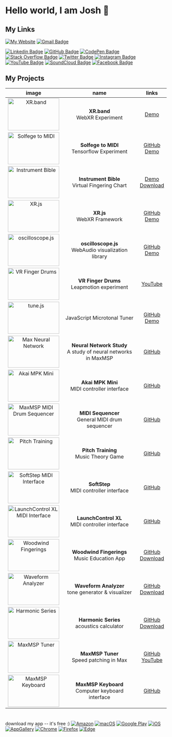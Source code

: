 # Hello world, I am Josh 👋

## My Links
[![My Website](https://img.shields.io/badge/-joshstovall.com-fff?style=flat&logo=circle)](https://joshstovall.com "My Personal Website") [![Gmail Badge](https://img.shields.io/badge/-joshstovall@gmail.com-c14438?style=flat&logo=Gmail&logoColor=white)](mailto:joshstovall@gmail.com "Connect via Email") 

[![Linkedin Badge](https://img.shields.io/badge/-Josh%20Stovall-0072b1?style=flat&logo=Linkedin&logoColor=white)](https://linkedin.com/in/joshstovall/ "Connect on LinkedIn") [![GitHub Badge](https://img.shields.io/badge/-joshstovall-333?style=flat&logo=GitHub&logoColor=white)](https://github.com/joshstovall/ "Connect on GitHub") [![CodePen Badge](https://img.shields.io/badge/-Josh%20Stovall-444857?style=flat&logo=CodePen&logoColor=white)](https://codepen.com/joshstovall/ "Connect on CodePen") [![Stack Overflow Badge](https://img.shields.io/badge/-Josh%20Stovall-FE7A16?style=flat&logo=stackoverflow&logoColor=white)](https://stackoverflow.com/users/10499018/josh-stovall "Connect on Stack Overflow") [![Twitter Badge](https://img.shields.io/badge/-@j__stov-00acee?style=flat&logo=Twitter&logoColor=white)](https://twitter.com/intent/follow?screen_name=j_stov "Follow on Twitter") [![Instagram Badge](https://img.shields.io/badge/-@josh__stovall-833AB4?style=flat&logo=Instagram&logoColor=white)](https://instagram.com/josh_stovall "Follow on Instagram") [![YouTube Badge](https://img.shields.io/badge/-Josh%20Stovall-FF0000?style=flat&logo=YouTube&logoColor=white)](https://youtube.com/channel/UCwzGLJO1mmmVuN-2I4mKKbA "Connect on YouTube")  [![SoundCloud Badge](https://img.shields.io/badge/-Josh%20Stovall-FF3300?style=flat&logo=SoundCloud&logoColor=white)](https://soundcloud.com/josh_stovall "Connect on SoundCloud") [![Facebook Badge](https://img.shields.io/badge/-Josh%20Stovall-3b5998?style=flat&logo=Facebook&logoColor=white)](https://facebook.com/joshstovallmusic/ "Connect on Facebook") 

## My Projects
| image | name | links | 
| :-: | :-: |:-: |
|[<img src="https://joshstovall.com/img/xrband.png" width="160 !important" height="100" title="XR.band"/>](http://xr.band) | **XR.band**<br>WebXR Experiment | [Demo](http://xr.band/)|
|[<img src="https://joshstovall.com/img/solfege.gif" width="160 !important" height="100" title="Solfege to MIDI"/>](https://github.com/instrumentbible/solfege.ai) | **Solfege to MIDI**<br>Tensorflow Experiment | [GitHub](https://github.com/instrumentbible/solfege.ai) <br> [Demo](https://instrumentbible.github.io/solfege.ai/)|
|[<img src="https://joshstovall.com/img/instrument-bible.png" width="160" height="100" title="Instrument Bible"/>](https://instrument.bible/)  | **Instrument Bible**<br>Virtual Fingering Chart | [Demo](https://instrument.bible/)<br>[Download](https://instrument.bible/download/)  |
|[<img src="https://joshstovall.com/img/xrjs.png" width="160" height="100" title="XR.js"/>](https://xrjs.dev)  | **XR.js**<br>WebXR Framework | [GitHub](https://github.com/xrscript/xr.js) <br>[Demo](https://xrjs.dev)  | 
|[<img src="https://joshstovall.com/img/oscilloscope.gif" width="160" height="100" title="oscilloscope.js"/>](https://instrumentbible.github.io/oscilloscope.js/)  | **oscilloscope.js** <br> WebAudio visualization library | [GitHub](https://github.com/instrumentbible/oscilloscope.js) <br>[Demo](https://instrumentbible.github.io/oscilloscope.js/)  |
|[<img src="https://joshstovall.com/img/finger-drums.gif" width="160" height="100" title="VR Finger Drums"/>](https://youtu.be/4_leZ0v8Ekc)  | **VR Finger Drums**<br>Leapmotion experiment | [YouTube](https://youtu.be/4_leZ0v8Ekc) |
|[<img src="https://joshstovall.com/img/tune.png" width="160" height="100"  title="tune.js"/>](https://github.com/instrumentbible/tune.js)  | JavaScript Microtonal Tuner |[GitHub](https://github.com/instrumentbible/tune.js) <br>[Demo](https://instrumentbible.github.io/tune.js/)|
|[<img src="https://joshstovall.com/img/max-neuralnet.gif" width="160" height="100" title="Max Neural Network"/>](https://github.com/joshstovall/MaxMSP-Patches/tree/master/Neural%20Network)  | **Neural Network Study**<br>A study of neural networks in MaxMSP | [GitHub](https://github.com/joshstovall/MaxMSP-Patches/tree/master/Neural%20Network) |
|[<img src="https://joshstovall.com/img/max-akai.png" width="160" height="100" title="Akai MPK Mini" />](https://github.com/joshstovall/MaxMSP-Akai-MPKmini)  | **Akai MPK Mini**<br>MIDI controller interface |[GitHub](https://github.com/joshstovall/MaxMSP-Akai-MPKmini) |
|[<img src="https://joshstovall.com/img/max-sequencer.png" width="160" height="100" title="MaxMSP MIDI Drum Sequencer"/>](https://github.com/joshstovall/MaxMSP-MIDI-Sequencer)  | **MIDI Sequencer**<br>General MIDI drum sequencer |[GitHub](https://github.com/joshstovall/MaxMSP-MIDI-Sequencer) |
|[<img src="https://joshstovall.com/img/pitch-training.png" width="160" height="100"  title="Pitch Training"/>](https://github.com/joshstovall/Pitch-Training)  | **Pitch Training**<br>Music Theory Game |[GitHub](https://github.com/joshstovall/Pitch-Training) |
|[<img src="https://joshstovall.com/img/max-softstep2.png" width="160" height="100" title="SoftStep MIDI Interface"/>](https://github.com/joshstovall/MaxMSP-SoftStep2)  |  **SoftStep**<br>MIDI controller interface |[GitHub](https://github.com/joshstovall/MaxMSP-SoftStep2) |
|[<img src="https://joshstovall.com/img/max-launchkey.png" width="160" height="100" title="LaunchControl XL MIDI Interface"/>](https://github.com/joshstovall/MaxMSP-LaunchControl-XL)  | **LaunchControl XL**<br>MIDI controller interface |  [GitHub](https://github.com/joshstovall/MaxMSP-LaunchControl-XL) |
|[<img src="https://joshstovall.com/img/woodwind-fingerings.png" width="160" height="100" title="Woodwind Fingerings"/>](https://github.com/instrumentbible/Woodwind-Fingerings)  | **Woodwind Fingerings**<br>Music Education App |  [GitHub](https://github.com/instrumentbible/Woodwind-Fingerings) <br> [Download](https://apps.apple.com/us/app/woodwind-fingerings/id1438221907) |
|[<img src="https://joshstovall.com/img/waveform-analyzer.gif" width="160" height="100" title="Waveform Analyzer"/>](https://apps.apple.com/app/waveform-analyzer/id1439677657)  | **Waveform Analyzer**<br>tone generator & visualizer | [GitHub](https://github.com/joshstovall/Waveform-Analyzer)  <br>[Download](https://apps.apple.com/app/waveform-analyzer/id1439677657) |
|[<img src="https://joshstovall.com/img/harmonic-series.png" width="160" height="100" title="Harmonic Series"/>](https://apps.apple.com/app/harmonic-series/id1439677657)  | **Harmonic Series**<br>acoustics calculator | [GitHub](https://github.com/joshstovall/Harmonic-Series) <br>[Download](https://apps.apple.com/us/app/harmonic-series/id1440432414) 
|[<img src="https://joshstovall.com/img/max-tuner.gif" width="160" height="100" title="MaxMSP Tuner" />](https://github.com/joshstovall/MaxMSP-Tuner)  | **MaxMSP Tuner**<br>Speed patching in Max | [GitHub](https://github.com/joshstovall/MaxMSP-Tuner)<br>[YouTube](https://youtu.be/8dYLysyxQ2M) |
|[<img src="https://joshstovall.com/img/max-keyboard.png" width="160" height="100" title="MaxMSP Keyboard"/>](https://github.com/joshstovall/MaxMSP-Computer-Keyboard)  | **MaxMSP Keyboard**<br>Computer keyboard interface |[GitHub](https://github.com/joshstovall/MaxMSP-Computer-Keyboard) |


# 

download my app -- it's free   :)
<a href="https://amazon.com/dp/B0829P4DX7" target="_blank">![Amazon](https://img.shields.io/badge/-Amazon-000000?&logoColor=FFF&logo=amazon)</a> <a href="https://apps.apple.com/us/app/instrument-bible/id1439750025" target="_blank">![macOS](https://img.shields.io/badge/-macOS-000000?&logoColor=FFF&logo=apple)</a>  <a href="https://play.google.com/store/apps/details?id=com.instrumentbible.instrumentbibleApp" target="_blank">![Google Play](https://img.shields.io/badge/-Google_Play-000000?&logoColor=FFF&logo=google-play)</a> <a href="https://apps.apple.com/us/app/instrument-bible/id1439750025" target="_blank">![iOS](https://img.shields.io/badge/-iOS-000000?&logoColor=FFF&logo=app-store)</a> <a href="https://appgallery.cloud.huawei.com/uowap/index.html#/detailApp/C102556799?appId=C102556799" target="_blank">![AppGallery](https://img.shields.io/badge/-AppGallery-000000?&logoColor=FFF&logo=huawei)</a> <a href="https://chrome.google.com/webstore/detail/lpaeghmjgfelgibkhennclmopjgdoifl" target="_blank">![Chrome](https://img.shields.io/badge/-Chrome-000000?&logoColor=FFF&logo=google-chrome)</a> <a href="https://addons.mozilla.org/firefox/addon/instrument-bible" target="_blank">![Firefox](https://img.shields.io/badge/-Firefox-000000?&logoColor=FFF&logo=firefox)</a> <a href="https://microsoftedge.microsoft.com/addons/detail/instrument-bible/ihkeigfkhcflnkdblhpdicekpidmfmhm/" target="_blank">![Edge](https://img.shields.io/badge/-Edge-000000?&logoColor=FFF&logo=microsoft-edge)</a> 

